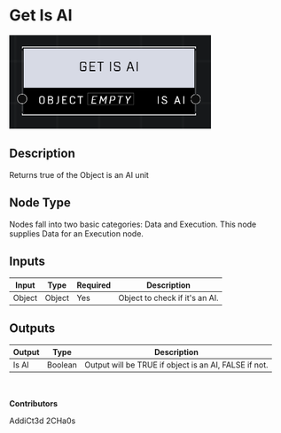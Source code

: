 # Get Is AI
![alt text](../../../.gitbook/assets/get-is-ai.png)

## Description
Returns true of the Object is an AI unit

## Node Type
Nodes fall into two basic categories: Data and Execution. This node supplies Data for an Execution node.

## Inputs
| Input            | Type             | Required | Description												    |
|------------------|------------------|----------|--------------------------------------------------------------|
| Object | Object | Yes | Object to check if it's an AI.|

## Outputs
| Output           | Type             | Description												     |
|------------------|------------------|--------------------------------------------------------------|
| Is AI | Boolean | Output will be TRUE if object is an AI, FALSE if not. |

\
\
**Contributors**

AddiCt3d 2CHa0s